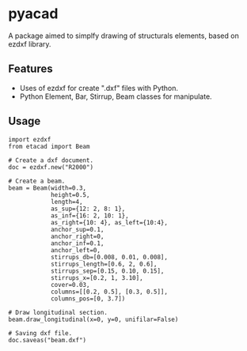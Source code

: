 # pyacad

A package aimed to simplfy drawing of structurals elements, based on ezdxf library.


## Features

- Uses of ezdxf for create ".dxf" files with Python.
- Python Element, Bar, Stirrup, Beam classes for manipulate.

## Usage

```
import ezdxf
from etacad import Beam

# Create a dxf document.
doc = ezdxf.new("R2000")

# Create a beam.
beam = Beam(width=0.3,
            height=0.5,
            length=4,
            as_sup={12: 2, 8: 1},
            as_inf={16: 2, 10: 1},
            as_right={10: 4}, as_left={10:4},
            anchor_sup=0.1,
            anchor_right=0,
            anchor_inf=0.1,
            anchor_left=0,
            stirrups_db=[0.008, 0.01, 0.008],
            stirrups_length=[0.6, 2, 0.6],
            stirrups_sep=[0.15, 0.10, 0.15],
            stirrups_x=[0.2, 1, 3.10],
            cover=0.03,
            columns=[[0.2, 0.5], [0.3, 0.5]],
            columns_pos=[0, 3.7])

# Draw longitudinal section.
beam.draw_longitudinal(x=0, y=0, unifilar=False)

# Saving dxf file.
doc.saveas("beam.dxf")
```